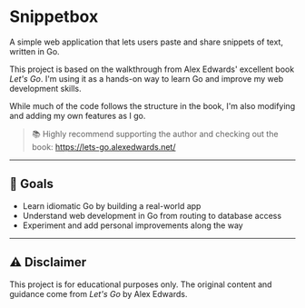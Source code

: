# Snippetbox

A simple web application that lets users paste and share snippets of text, written in Go.

This project is based on the walkthrough from Alex Edwards' excellent book *Let's Go*. I'm using it as a hands-on way to learn Go and improve my web development skills.

While much of the code follows the structure in the book, I'm also modifying and adding my own features as I go.

> 📚 Highly recommend supporting the author and checking out the book:
> https://lets-go.alexedwards.net/

---

## 🚀 Goals

- Learn idiomatic Go by building a real-world app
- Understand web development in Go from routing to database access
- Experiment and add personal improvements along the way

---

## ⚠️ Disclaimer

This project is for educational purposes only. The original content and guidance come from *Let's Go* by Alex Edwards.